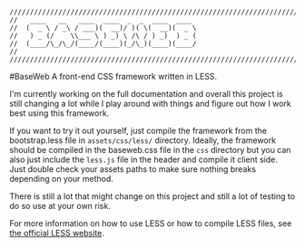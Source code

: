 ```
////////////////////////////////////////////////////////////////////////////////
//   ____   __   ____  ____  _  _  ____  ____ 
//  (  _ \ / _\ / ___)(  __)/ )( \(  __)(  _ \
//   ) _ (/    \\___ \ ) _) \ /\ / ) _)  ) _ (
//  (____/\_/\_/(____/(____)(_/\_)(____)(____/
//
////////////////////////////////////////////////////////////////////////////////
```

#BaseWeb
A front-end CSS framework written in LESS.

I'm currently working on the full documentation and overall this project is still changing a lot while I play around with things and figure out how I work best using this framework.

If you want to try it out yourself, just compile the framework from the bootstrap.less file in `assets/css/less/` directory. Ideally, the framework should be compiled in the baseweb.css file in the `css` directory but you can also just include the `less.js` file in the header and compile it client side. Just double check your assets paths to make sure nothing breaks depending on your method.

There is still a lot that might change on this project and still a lot of testing to do so use at your own risk.

For more information on how to use LESS or how to compile LESS files, see [the official LESS website](http://lesscss.org/).